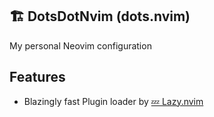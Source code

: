 ## 🏗️ DotsDotNvim (dots.nvim)
My personal Neovim configuration

## Features
- Blazingly fast Plugin loader by [💤 Lazy.nvim](https://github.com/folke/lazy.nvim)

